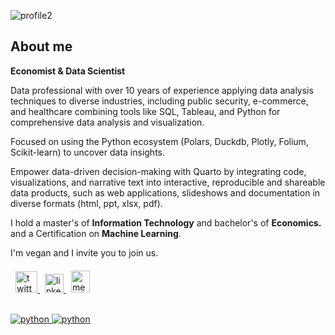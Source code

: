 ![profile2](https://github.com/SqlAlchemist/My-portfolio/assets/32658260/bf3475d9-c0b7-43c7-baa4-b1b6094501d5)

## About me

**Economist & Data Scientist**

Data professional with over 10 years of experience applying data analysis techniques to diverse industries, including public security, e-commerce, and healthcare combining tools like SQL, Tableau, and Python for comprehensive data analysis and visualization.

Focused on using the Python ecosystem (Polars, Duckdb, Plotly, Folium, Scikit-learn) to uncover data insights.

Empower data-driven decision-making with Quarto by integrating code, visualizations, and narrative text into interactive, reproducible and shareable data products, such as web applications, slideshows and documentation in diverse formats (html, ppt, xlsx, pdf).

I hold a master's of **Information Technology** and bachelor's of **Economics.** and a Certification on **Machine Learning**.

I'm vegan and I invite you to join us.

<!-- Text with color, font, fontsize and specific size -->
<p style="color:#2e4053; font-family: Helvetica; font-size: 20px;"></p>
<!-- Insert url links in logos -->
<!-- Twitter -->
<a href="https://www.twitter.com/sqlalchemist" target="_blank" rel="noreferrer"> <img src="https://toppng.com/public/uploads/preview/twitter-x-new-logo-round-icon-png-11692480241tdbz6jparr.webp?size=16&color=3b3b3b" alt="twitter" width="35" height="34" style="padding-left:8px"/>
<!-- Linkedin -->
<a href="https://www.linkedin.com/in/j3sus-lmonroy" target="_blank" rel="noreferrer"> <img src="https://icongr.am/simple/linkedin.svg?size=16&color=3b3b3b" alt="linkedin" width="30" height="30" style="padding-left:8px"/>
<!-- Medium -->
<a href="https://medium.com/@jesus_lmonroy" target="_blank" rel="noreferrer"> <img src="https://cdn1.iconfinder.com/data/icons/social-media-and-logos-12/32/Logo_medium-512.png?size=55&color=3b3b3b" alt="medium" width="30" height="35" style="padding-left:8px"/>
<br><br>

![python](https://img.shields.io/badge/Top_language:-Python-blue?logo=github)
![python](https://img.shields.io/badge/Top_language:-SQL-yellow?logo=github)
